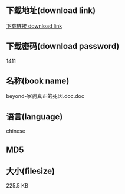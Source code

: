 ## 下载地址(download link)
[下载链接 download link](https://voluble-croquembouche-d321dc.netlify.app/?s=beyond-%E5%AE%B6%E9%A9%B9%E7%9C%9F%E6%AD%A3%E7%9A%84%E6%AD%BB%E5%9B%A0.doc)

## 下载密码(download password)
1411

## 名称(book name)
beyond-家驹真正的死因.doc.doc

## 语言(language)
chinese

## MD5


## 大小(filesize)
225.5 KB
